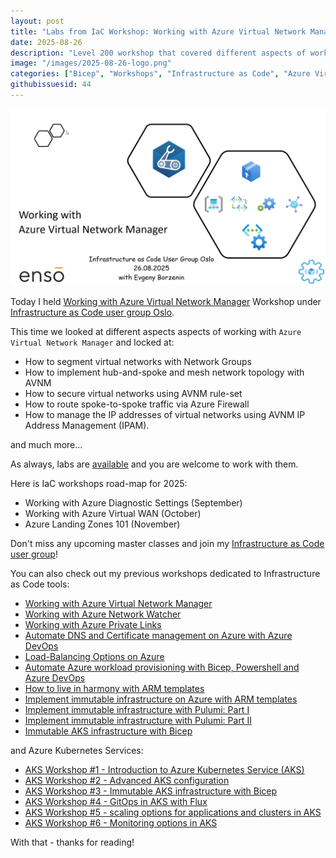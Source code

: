 ```yaml
---
layout: post
title: "Labs from IaC Workshop: Working with Azure Virtual Network Manager"
date: 2025-08-26
description: "Level 200 workshop that covered different aspects of working with Azure Virtual Network Manager."
image: "/images/2025-08-26-logo.png"
categories: ["Bicep", "Workshops", "Infrastructure as Code", "Azure Virtual Network Manager"]
githubissuesid: 44
---
```


![logo](/images/2025-08-26-logo.png)

Today I held [Working with Azure Virtual Network Manager](https://www.meetup.com/infrastructure-as-code-user-group-oslo/events/310450544) Workshop under [Infrastructure as Code user group Oslo](https://www.meetup.com/Infrastructure-As-Code-User-Group-Oslo).

This time we looked at different aspects aspects of working with `Azure Virtual Network Manager` and locked at:

- How to segment virtual networks with Network Groups
- How to implement hub-and-spoke and mesh network topology with AVNM
- How to secure virtual networks using AVNM rule-set
- How to route spoke-to-spoke traffic via Azure Firewall
- How to manage the IP addresses of virtual networks using AVNM IP Address Management (IPAM).

and much more...

As always, labs are [available](https://workshops.iac-labs.com/avnm-labs/) and you are welcome to work with them.

Here is IaC workshops road-map for 2025:

- Working with Azure Diagnostic Settings (September)
- Working with Azure Virtual WAN (October)
- Azure Landing Zones 101 (November)

Don't miss any upcoming master classes and join my [Infrastructure as Code user group](https://www.meetup.com/Infrastructure-As-Code-User-Group-Oslo)!

You can also check out my previous workshops dedicated to Infrastructure as Code tools:

- [Working with Azure Virtual Network Manager](https://workshops.iac-labs.com/avnm-labs/)
- [Working with Azure Network Watcher](https://borzenin.com/working-with-network-watcher/)
- [Working with Azure Private Links](https://borzenin.com/working-with-private-links-workshop-labs/)
- [Automate DNS and Certificate management on Azure with Azure DevOps](https://borzenin.com/dns-and-ssl-management-on-azure-with-ado-workshop-labs/)
- [Load-Balancing Options on Azure](https://borzenin.com/azure-load-balancing-options-workshop-labs/)
- [Automate Azure workload provisioning with Bicep, Powershell and Azure DevOps](https://borzenin.com/iac-with-azure-devops-workshop-labs/)
- [How to live in harmony with ARM templates](https://borzenin.com/iac-ws1-labs/)
- [Implement immutable infrastructure on Azure with ARM templates](https://borzenin.com/iac-ws2-labs/)
- [Implement immutable infrastructure with Pulumi: Part I](https://borzenin.com/iac-ws3-labs/)
- [Implement immutable infrastructure with Pulumi: Part II](https://borzenin.com/iac-ws4-labs/)
- [Immutable AKS infrastructure with Bicep](https://borzenin.com/azure-kubernetes-service-aks-workshop-3-labs/)

and Azure Kubernetes Services:

- [AKS Workshop #1 - Introduction to Azure Kubernetes Service (AKS)](https://borzenin.com/azure-kubernetes-service-aks-workshop-1-labs/)
- [AKS Workshop #2 - Advanced AKS configuration](https://borzenin.com/azure-kubernetes-service-aks-workshop-2-labs/)
- [AKS Workshop #3 - Immutable AKS infrastructure with Bicep](https://borzenin.com/azure-kubernetes-service-aks-workshop-3-labs/)
- [AKS Workshop #4 - GitOps in AKS with Flux](https://borzenin.com/azure-kubernetes-service-aks-workshop-4-labs/)
- [AKS Workshop #5 - scaling options for applications and clusters in AKS](https://borzenin.com/azure-kubernetes-service-aks-workshop-5-labs/)
- [AKS Workshop #6 - Monitoring options in AKS](https://borzenin.com/azure-aks-workshop-6-monitoring-options-aks-labs/)

With that - thanks for reading!
